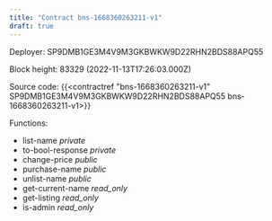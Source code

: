 ```yaml
---
title: "Contract bns-1668360263211-v1"
draft: true
---
```

Deployer: SP9DMB1GE3M4V9M3GKBWKW9D22RHN2BDS88APQ55


 



Block height: 83329 (2022-11-13T17:26:03.000Z)

Source code: {{<contractref "bns-1668360263211-v1" SP9DMB1GE3M4V9M3GKBWKW9D22RHN2BDS88APQ55 bns-1668360263211-v1>}}

Functions:

* list-name _private_
* to-bool-response _private_
* change-price _public_
* purchase-name _public_
* unlist-name _public_
* get-current-name _read_only_
* get-listing _read_only_
* is-admin _read_only_

